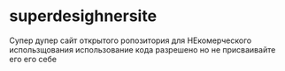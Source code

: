 # superdesighnersite
Супер дупер сайт открытого ропозитория для НЕкомерческого использщования 
использование кода разрешено но не присваивайте его его себе
